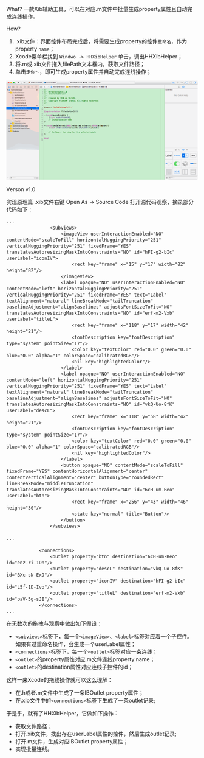 What?
一款Xib辅助工具，可以在对应.m文件中批量生成property属性且自动完成连线操作。

How?
1. .xib文件：界面控件布局完成后，将需要生成property的控件`重命名`，作为property `name`；
2. Xcode菜单栏找到 `Windwo -> HHXibHelper` 单击，调出HHXibHelper；
3. 将.m或.xib文件拖入filePath文本框内，获取文件路径；
4. 单击`走你～`，即可生成property属性并自动完成连线操作；

![](https://github.com/xiaoxm/HHXibHelper/blob/master/Untitled-1.gif)

Verson
v1.0



实现原理篇
.xib文件右键 Open As -> Source Code 打开源代码观察，摘录部分代码如下：


```
...
                <subviews>
                    <imageView userInteractionEnabled="NO" contentMode="scaleToFill" horizontalHuggingPriority="251" verticalHuggingPriority="251" fixedFrame="YES" translatesAutoresizingMaskIntoConstraints="NO" id="hFI-g2-bIc" userLabel="iconIV">
                        <rect key="frame" x="15" y="17" width="82" height="82"/>
                    </imageView>
                    <label opaque="NO" userInteractionEnabled="NO" contentMode="left" horizontalHuggingPriority="251" verticalHuggingPriority="251" fixedFrame="YES" text="Label" textAlignment="natural" lineBreakMode="tailTruncation" baselineAdjustment="alignBaselines" adjustsFontSizeToFit="NO" translatesAutoresizingMaskIntoConstraints="NO" id="erf-m2-Vxb" userLabel="titleL">
                        <rect key="frame" x="118" y="17" width="42" height="21"/>
                        <fontDescription key="fontDescription" type="system" pointSize="17"/>
                        <color key="textColor" red="0.0" green="0.0" blue="0.0" alpha="1" colorSpace="calibratedRGB"/>
                        <nil key="highlightedColor"/>
                    </label>
                    <label opaque="NO" userInteractionEnabled="NO" contentMode="left" horizontalHuggingPriority="251" verticalHuggingPriority="251" fixedFrame="YES" text="Label" textAlignment="natural" lineBreakMode="tailTruncation" baselineAdjustment="alignBaselines" adjustsFontSizeToFit="NO" translatesAutoresizingMaskIntoConstraints="NO" id="vkQ-Uo-8fK" userLabel="descL">
                        <rect key="frame" x="118" y="58" width="42" height="21"/>
                        <fontDescription key="fontDescription" type="system" pointSize="17"/>
                        <color key="textColor" red="0.0" green="0.0" blue="0.0" alpha="1" colorSpace="calibratedRGB"/>
                        <nil key="highlightedColor"/>
                    </label>
                    <button opaque="NO" contentMode="scaleToFill" fixedFrame="YES" contentHorizontalAlignment="center" contentVerticalAlignment="center" buttonType="roundedRect" lineBreakMode="middleTruncation" translatesAutoresizingMaskIntoConstraints="NO" id="6cH-um-Beo" userLabel="btn">
                        <rect key="frame" x="256" y="43" width="46" height="30"/>
                        <state key="normal" title="Button"/>
                    </button>
                </subviews>

...

            <connections>
                <outlet property="btn" destination="6cH-um-Beo" id="enz-ri-1Dn"/>
                <outlet property="descL" destination="vkQ-Uo-8fK" id="BXc-sN-Ex9"/>
                <outlet property="iconIV" destination="hFI-g2-bIc" id="L5f-1D-Ivo"/>
                <outlet property="titleL" destination="erf-m2-Vxb" id="baV-5g-sJE"/>
            </connections>
...

```

在无数次的拖拽与观察中做出如下假设：
* `<subviews>`标签下，每一个`<imageView>`、`<label>`标签对应着一个子控件。如果有过重命名操作，会生成一个userLabel属性；
* `<connections>`标签下，每一个`<outlet>`标签对应一条连线；
* `<outlet>`的property属性对应.m文件连线property name；
* `<outlet>`的destination属性对应连线子控件的id；

这样一来Xcode的拖线操作就可以这么理解：
* 在.h或者.m文件中生成了一条IBOutlet property属性；
* 在.xib文件中的`<connections>`标签下生成了一条outlet记录;

于是乎，就有了HHXibHelper，它做如下操作：
* 获取文件路径；
* 打开.xib文件，找出存在userLabel属性的控件，然后生成outlet记录;
* 打开.m文件，生成对应IBOutlet property属性；
* 实现批量连线。
